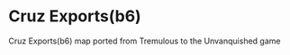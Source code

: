 Cruz Exports(b6)
================

Cruz Exports(b6) map ported from Tremulous to the Unvanquished game
